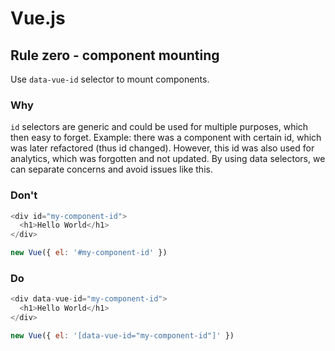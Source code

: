 # Vue.js

## Rule zero - component mounting

Use `data-vue-id` selector to mount components.

### Why

`id` selectors are generic and could be used for multiple purposes, which then easy to forget.
Example: there was a component with certain id, which was later refactored (thus id changed).
However, this id was also used for analytics, which was forgotten and not updated.
By using data selectors, we can separate concerns and avoid issues like this.

### Don't

```javascript
<div id="my-component-id">
  <h1>Hello World</h1>
</div>

new Vue({ el: '#my-component-id' })
```

### Do

```javascript
<div data-vue-id="my-component-id">
  <h1>Hello World</h1>
</div>

new Vue({ el: '[data-vue-id="my-component-id"]' })
```

